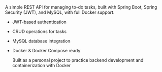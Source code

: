 A simple  REST API for managing to-do tasks, built with
Spring Boot, Spring Security (JWT), and MySQL, with full Docker support.

- JWT-based authentication
- CRUD operations for tasks
- MySQL database integration
- Docker & Docker Compose ready

  Built as a personal project to practice backend development and containerization with Docker
